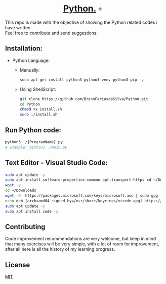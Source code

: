 <div align="center">
  
# [Python.](https://github.com/BrenoFariasdaSilva/Python) <img src="https://github.com/devicons/devicon/blob/master/icons/python/python-original.svg"  width="3%" height="3%">

</div>

This repo is made with the objective of showing the Python related codes i have written. \
Feel free to contribute and send suggestions.

## Installation:
* Python Language:

	* Manually:
		```bash
		sudo apt-get install python3 python3-venv python3-pip -y
		```

	* Using ShellScript:
		```bash
		git clone https://github.com/BrenoFariasdaSilva/Python.git
		cd Python
		chmod +x install.sh
		sudo ./install.sh
		```

## Run Python code:
```bash
python3 ./{ProgramName}.py
# Example: python3 ./main.py 
```

## Text Editor - Visual Studio Code:
```bash
sudo apt update -y
sudo apt install software-properties-common apt-transport-https cd ~/Downloads
wget -y
cd ~/Downloads
wget -O- https://packages.microsoft.com/keys/microsoft.asc | sudo gpg --dearmor | sudo tee /usr/share/keyrings/vscode.gpg
echo deb [arch=amd64 signed-by=/usr/share/keyrings/vscode.gpg] https://packages.microsoft.com/repos/vscode stable main | sudo tee /etc/apt/sources.list.d/vscode.list
sudo apt update -y
sudo apt install code -y
```

## Contributing
Code improvement recommendations are very welcome, but keep in mind that many exercises will be very simple, with a lot of room for improvement, after all here is all the history of my learning progress.

## License
[MIT](https://choosealicense.com/licenses/mit/)
